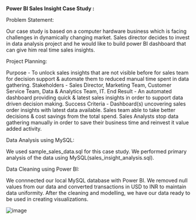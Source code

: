 **Power BI Sales Insight Case Study :**

Problem Statement:

Our case study is based on a computer hardware business which is facing challenges in dynamically changing market. Sales director decides to invest in data analysis project and he would like to build power BI dashboard that can give him real time sales insights.

Project Planning:
  
  Purpose - To unlock sales insights that are not visible before for sales team for decision support & automate them to reduced manual time spent in data gathering.
  Stakeholders - Sales Director, Marketing Team, Customer Service Team, Data & Analytics Team, IT.
  End Result - An automated dashboard providing quick & latest sales insights in order to support data driven decision making.
  Success Criteria - Dashboard(s) uncovering sales order insights with latest data available. Sales team able to take better decisions & cost savings from the total spend. Sales
  Analysts stop data gathering manually in order to save their business time and reinvest it value added activity.
  
Data Analysis using MySQL:

We used sample_sales_data.sql for this case study. We performed primary analysis of the data using MySQL(sales_insight_analysis.sql).

Data Cleaning using Power BI:

We connnected our local MySQL database with Power BI.
We removed null values from our data and converted transactions in USD to INR to maintain data uniformity.
After the cleaning and modelling, we have our data ready to be used in creating visualizations.

![image](https://user-images.githubusercontent.com/79837402/156875570-d8acd0e0-b1e1-4d3f-8640-d9e8290e30bd.png)


